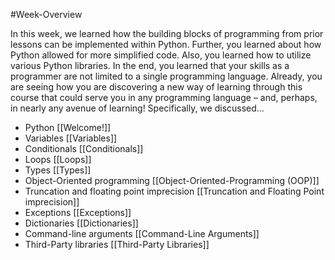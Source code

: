 #Week-Overview 

In this week, we learned how the building blocks of programming from prior lessons can be implemented within Python. Further, you learned about how Python allowed for more simplified code. Also, you learned how to utilize various Python libraries. In the end, you learned that your skills as a programmer are not limited to a single programming language. Already, you are seeing how you are discovering a new way of learning through this course that could serve you in any programming language – and, perhaps, in nearly any avenue of learning! Specifically, we discussed…

- Python
		[[Welcome!]]
- Variables
		[[Variables]]
- Conditionals
		[[Conditionals]]
- Loops
		[[Loops]]
- Types
		[[Types]]
- Object-Oriented programming
		[[Object-Oriented-Programming (OOP)]]
- Truncation and floating point imprecision
		[[Truncation and Floating Point imprecision]]
- Exceptions
		[[Exceptions]]
- Dictionaries
		[[Dictionaries]]
- Command-line arguments
		[[Command-Line Arguments]]
- Third-Party libraries
		[[Third-Party Libraries]]
